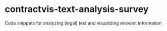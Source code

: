 # contractvis-text-analysis-survey
Code snippets for analyzing (legal) text and visualizing relevant information
